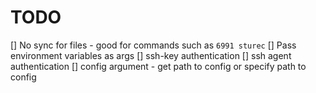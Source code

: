 # TODO

[] No sync for files - good for commands such as `6991 sturec`
[] Pass environment variables as args
[] ssh-key authentication
[] ssh agent authentication
[] config argument - get path to config or specify path to config
